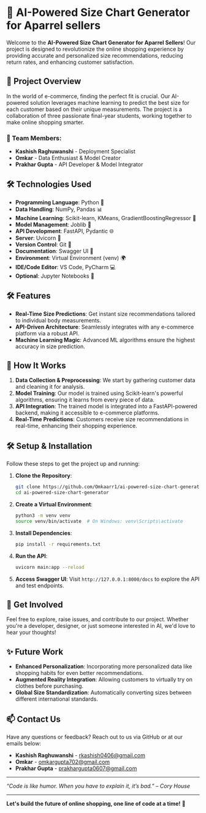 # 🎯 AI-Powered Size Chart Generator for Aparrel sellers

Welcome to the **AI-Powered Size Chart Generator for Aparrel Sellers**! Our project is designed to revolutionize the online shopping experience by providing accurate and personalized size recommendations, reducing return rates, and enhancing customer satisfaction.

## 🚀 Project Overview

In the world of e-commerce, finding the perfect fit is crucial. Our AI-powered solution leverages machine learning to predict the best size for each customer based on their unique measurements. The project is a collaboration of three passionate final-year students, working together to make online shopping smarter.

### 👥 Team Members:
- **Kashish Raghuwanshi** - Deployment Specialist
- **Omkar** - Data Enthusiast & Model Creator
- **Prakhar Gupta** - API Developer & Model Integrator

## 🛠️ Technologies Used

- **Programming Language**: Python 🐍
- **Data Handling**: NumPy, Pandas 📊
- **Machine Learning**: Scikit-learn, KMeans, GradientBoostingRegressor 🤖
- **Model Management**: Joblib 🧠
- **API Development**: FastAPI, Pydantic 🌐
- **Server**: Uvicorn 🚀
- **Version Control**: Git 🧾
- **Documentation**: Swagger UI 📜
- **Environment**: Virtual Environment (venv) 🌍
- **IDE/Code Editor**: VS Code, PyCharm 💻
- **Optional**: Jupyter Notebooks 📓

## 🛠️ Features

- **Real-Time Size Predictions**: Get instant size recommendations tailored to individual body measurements.
- **API-Driven Architecture**: Seamlessly integrates with any e-commerce platform via a robust API.
- **Machine Learning Magic**: Advanced ML algorithms ensure the highest accuracy in size prediction.

## 🚧 How It Works

1. **Data Collection & Preprocessing**: We start by gathering customer data and cleaning it for analysis.
2. **Model Training**: Our model is trained using Scikit-learn's powerful algorithms, ensuring it learns from every piece of data.
3. **API Integration**: The trained model is integrated into a FastAPI-powered backend, making it accessible to e-commerce platforms.
4. **Real-Time Predictions**: Customers receive size recommendations in real-time, enhancing their shopping experience.

## 🛠️ Setup & Installation

Follow these steps to get the project up and running:

1. **Clone the Repository**:
    ```bash
    git clone https://github.com/Omkaarr1/ai-powered-size-chart-generator.git
    cd ai-powered-size-chart-generator
    ```

2. **Create a Virtual Environment**:
    ```bash
    python3 -m venv venv
    source venv/bin/activate  # On Windows: venv\Scripts\activate
    ```

3. **Install Dependencies**:
    ```bash
    pip install -r requirements.txt
    ```

4. **Run the API**:
    ```bash
    uvicorn main:app --reload
    ```

5. **Access Swagger UI**:
   Visit `http://127.0.0.1:8000/docs` to explore the API and test endpoints.

## 🎉 Get Involved

Feel free to explore, raise issues, and contribute to our project. Whether you're a developer, designer, or just someone interested in AI, we'd love to hear your thoughts!

## ✨ Future Work

- **Enhanced Personalization**: Incorporating more personalized data like shopping habits for even better recommendations.
- **Augmented Reality Integration**: Allowing customers to virtually try on clothes before purchasing.
- **Global Size Standardization**: Automatically converting sizes between different international standards.

## 📫 Contact Us

Have any questions or feedback? Reach out to us via GitHub or at our emails below:

- **Kashish Raghuwanshi** - [rkashish0406@gmail.com](mailto:rkashish0406@gmail.com)
- **Omkar** - [omkargupta702@gmail.com](mailto:omkargupta702@gmail.com)
- **Prakhar Gupta** - [prakhargupta0607@gmail.com](mailto:prakhargupta0607@gmail.com)

---

_“Code is like humor. When you have to explain it, it’s bad.” – Cory House_

---

**Let's build the future of online shopping, one line of code at a time!** 🚀
